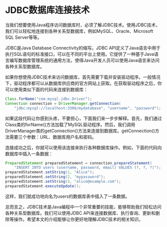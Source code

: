# JDBC数据库连接技术
当我们想要使用Java程序访问数据库时，必须了解JDBC技术。使用JDBC技术，我们可以轻松地连接到各种关系型数据库，例如MySQL、Oracle、Microsoft SQL Server等等。

JDBC是Java Database Connectivity的缩写。JDBC API定义了Java语言中用于执行SQL语句的标准接口，可以在不同的平台上使用。它提供了一种基于Java语言编写数据库管理系统的通用方法，使得Java开发人员可以使用Java语言来访问各种关系型数据库。

如果你想使用JDBC技术来访问数据库，首先需要下载并安装驱动程序。一般情况下，驱动程序都可以从数据库供应商的官方网站上获取。在获取驱动程序之后，你可以使用类似下面的代码来连接到数据库：

```java
Class.forName("com.mysql.jdbc.Driver");
Connection connection = DriverManager.getConnection(
    "jdbc:mysql://localhost:3306/mydatabase", "username", "password");
```
如果这段代码让你感到头疼，不要担心，下面我们来一步步解释。首先，我们通过Class类的forName()方法加载了MySQL驱动程序。然后，我们调用DriverManager类的getConnection()方法来连接到数据库。getConnection()方法需要三个参数：URL、数据库用户名和密码。

连接成功之后，你就可以使用该连接来执行各种数据库操作。例如，下面的代码向数据库中插入一条数据：

```java
PreparedStatement preparedStatement = connection.prepareStatement(
    "INSERT INTO users (username, password, email) VALUES (?, ?, ?)");
preparedStatement.setString(1, "Alice");
preparedStatement.setString(2, "mypassword");
preparedStatement.setString(3, "alice@example.com");
preparedStatement.executeUpdate();
```
这样，我们就成功地向名为users的数据库表中插入了一条数据。

总而言之，JDBC技术是Java编程中一个非常重要的技能，能够帮助我们轻松访问各种关系型数据库。我们可以使用JDBC API来连接数据库、执行查询、更新和删除等操作。希望本文的介绍能够让你更好地理解JDBC技术的相关知识。